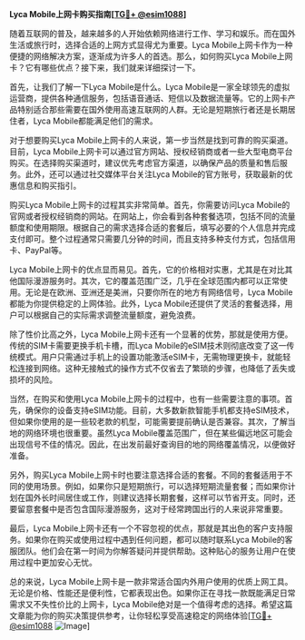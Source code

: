 **Lyca Mobile上网卡购买指南[[TG💪+ @esim1088](https://t.me/s/esim1088)]**

随着互联网的普及，越来越多的人开始依赖网络进行工作、学习和娱乐。而在国外生活或旅行时，选择合适的上网方式显得尤为重要。Lyca Mobile上网卡作为一种便捷的网络解决方案，逐渐成为许多人的首选。那么，如何购买Lyca Mobile上网卡？它有哪些优点？接下来，我们就来详细探讨一下。

首先，让我们了解一下Lyca Mobile是什么。Lyca Mobile是一家全球领先的虚拟运营商，提供各种通信服务，包括语音通话、短信以及数据流量等。它的上网卡产品特别适合那些需要在国外使用高速互联网的人群。无论是短期旅行者还是长期居住者，Lyca Mobile都能满足他们的需求。

对于想要购买Lyca Mobile上网卡的人来说，第一步当然是找到可靠的购买渠道。目前，Lyca Mobile上网卡可以通过官方网站、授权经销商或者一些大型电商平台购买。在选择购买渠道时，建议优先考虑官方渠道，以确保产品的质量和售后服务。此外，还可以通过社交媒体平台关注Lyca Mobile的官方账号，获取最新的优惠信息和购买指引。

购买Lyca Mobile上网卡的过程其实非常简单。首先，你需要访问Lyca Mobile的官网或者授权经销商的网站。在网站上，你会看到各种套餐选项，包括不同的流量额度和使用期限。根据自己的需求选择合适的套餐后，填写必要的个人信息并完成支付即可。整个过程通常只需要几分钟的时间，而且支持多种支付方式，包括信用卡、PayPal等。

Lyca Mobile上网卡的优点显而易见。首先，它的价格相对实惠，尤其是在对比其他国际漫游服务时。其次，它的覆盖范围广泛，几乎在全球范围内都可以正常使用。无论是在欧洲、亚洲还是美洲，只要你所在的地方有网络信号，Lyca Mobile都能为你提供稳定的上网体验。此外，Lyca Mobile还提供了灵活的套餐选择，用户可以根据自己的实际需求调整流量额度，避免浪费。

除了性价比高之外，Lyca Mobile上网卡还有一个显著的优势，那就是使用方便。传统的SIM卡需要更换手机卡槽，而Lyca Mobile的eSIM技术则彻底改变了这一传统模式。用户只需通过手机上的设置功能激活eSIM卡，无需物理更换卡，就能轻松连接到网络。这种无接触式的操作方式不仅省去了繁琐的步骤，也降低了丢失或损坏的风险。

当然，在购买和使用Lyca Mobile上网卡的过程中，也有一些需要注意的事项。首先，确保你的设备支持eSIM功能。目前，大多数新款智能手机都支持eSIM技术，但如果你使用的是一些较老款的机型，可能需要提前确认是否兼容。其次，了解当地的网络环境也很重要。虽然Lyca Mobile覆盖范围广，但在某些偏远地区可能会出现信号不佳的情况。因此，在出发前最好查询目的地的网络覆盖情况，以便做好准备。

另外，购买Lyca Mobile上网卡时也要注意选择合适的套餐。不同的套餐适用于不同的使用场景。例如，如果你只是短期旅行，可以选择短期流量套餐；而如果你计划在国外长时间居住或工作，则建议选择长期套餐，这样可以节省开支。同时，还要留意套餐中是否包含国际漫游服务，这对于经常跨国出行的人来说非常重要。

最后，Lyca Mobile上网卡还有一个不容忽视的优点，那就是其出色的客户支持服务。如果你在购买或使用过程中遇到任何问题，都可以随时联系Lyca Mobile的客服团队。他们会在第一时间为你解答疑问并提供帮助。这种贴心的服务让用户在使用过程中更加安心无忧。

总的来说，Lyca Mobile上网卡是一款非常适合国内外用户使用的优质上网工具。无论是价格、性能还是便利性，它都表现出色。如果你正在寻找一款既能满足日常需求又不失性价比的上网卡，Lyca Mobile绝对是一个值得考虑的选择。希望这篇文章能为你的购买决策提供参考，让你轻松享受高速稳定的网络体验[[TG💪+ @esim1088](https://t.me/s/esim1088) ![Image](https://i.postimg.cc/4NQfJmqS/Snipaste-2025-05-13-00-14-12.png)]